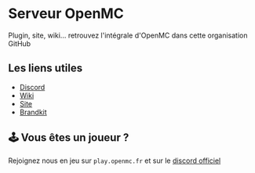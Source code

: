 ﻿# Serveur OpenMC

Plugin, site, wiki... retrouvez l'intégrale d'OpenMC dans cette organisation GitHub

## Les liens utiles
- [Discord](https://discord.gg/aywen-communaute-1161296442577653802)
- [Wiki](https://wiki.openmc.fr/)
- [Site](https://openmc.fr/)
- [Brandkit](https://github.com/ServerOpenMC/.github/tree/master/brandkit)

## 🕹️ Vous êtes un joueur ?
Rejoignez nous en jeu sur `play.openmc.fr`
et sur le [discord officiel](https://discord.gg/aywen-communaute-1161296442577653802)
